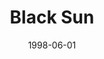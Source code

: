 ---
mission_id: blacksun
slug: "black-sun"
editorsChoice:
title: "Black Sun"
authors: 
    - "Rhys Copeland"
date: 1998-06-01
filename: "blacksun.zip"
description: "Find your smuggler mate, who will show you a path you must follow to infiltrate the Imperial facility somewhere in the desert, steal the datatapes and get the hell out. You will have to find alternative ways in and out of the base as it will be too well-guarded otherwise."
cover:
levelReplaced:	SECBASE
difficulty: yes
bm:	yes
fme: yes
wax: yes
three_do: yes
voc: yes
gmd: yes
vue: yes
lfd: no
base: "New level from scratch" 
editors: "WDFUSE 2.00 and WDFUSE 2.50 beta"

---